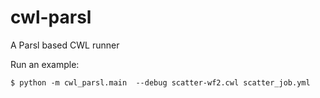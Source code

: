 # cwl-parsl
A Parsl based CWL runner

Run an example:
```
$ python -m cwl_parsl.main  --debug scatter-wf2.cwl scatter_job.yml
```
